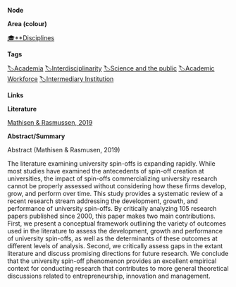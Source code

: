 **Node**

**Area (colour)**

[🎓**Disciplines](https://lean-sphynx-49b.notion.site/Disciplines-72ba770b397c4f34aed13a10d8d0cc3e?pvs=21)

**Tags**

[🏷️Academia](https://lean-sphynx-49b.notion.site/Academia-11bd23c278674ec6843b89f1af801c4d?pvs=21) [🏷️Interdisciplinarity](https://lean-sphynx-49b.notion.site/Interdisciplinarity-8b7e27089f7348828a893429d4f31292?pvs=21) [🏷️Science and the public](https://lean-sphynx-49b.notion.site/Science-and-the-public-0e97862561e84379a6fa9cf93b90ab2b?pvs=21) [🏷️Academic Workforce](https://lean-sphynx-49b.notion.site/Academic-Workforce-14c2434af32e41c190a68c92b02ddf42?pvs=21) [🏷️Intermediary Institution](https://lean-sphynx-49b.notion.site/Intermediary-Institution-f120352dd66148018741a42e521ef13a?pvs=21)

**Links**

  

**Literature**

[Mathisen & Rasmussen, 2019](https://lean-sphynx-49b.notion.site/Mathisen-Rasmussen-2019-4e6fefd5ca7b422ca3f382e702ca2126?pvs=21)

**Abstract/Summary**

Abstract (Mathisen & Rasmusen, 2019)

The literature examining university spin-offs is expanding rapidly. While most studies have examined the antecedents of spin-off creation at universities, the impact of spin-offs commercializing university research cannot be properly assessed without considering how these firms develop, grow, and perform over time. This study provides a systematic review of a recent research stream addressing the development, growth, and performance of university spin-offs. By critically analyzing 105 research papers published since 2000, this paper makes two main contributions. First, we present a conceptual framework outlining the variety of outcomes used in the literature to assess the development, growth and performance of university spin-offs, as well as the determinants of these outcomes at different levels of analysis. Second, we critically assess gaps in the extant literature and discuss promising directions for future research. We conclude that the university spin-off phenomenon provides an excellent empirical context for conducting research that contributes to more general theoretical discussions related to entrepreneurship, innovation and management.